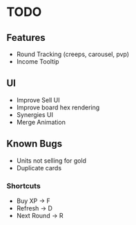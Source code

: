 # TODO

## Features

* Round Tracking (creeps, carousel, pvp)
* Income Tooltip

## UI

* Improve Sell UI
* Improve board hex rendering
* Synergies UI
* Merge Animation

## Known Bugs

* Units not selling for gold
* Duplicate cards

### Shortcuts

* Buy XP -> F
* Refresh -> D
* Next Round -> R